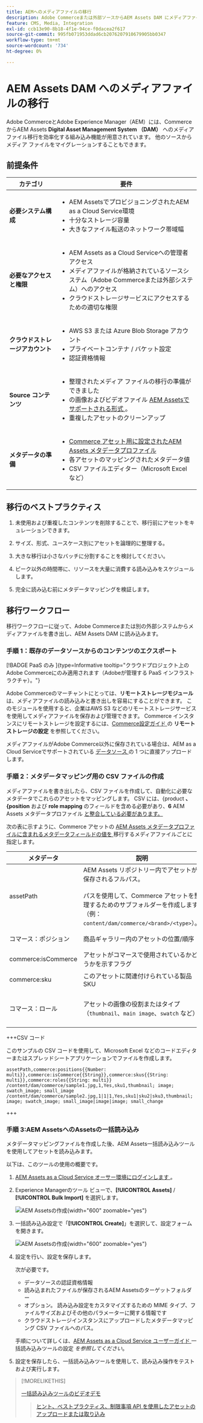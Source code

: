 ```yaml
---
title: AEMへのメディアファイルの移行
description: Adobe Commerceまたは外部ソースからAEM Assets DAM にメディアファイルを移行します。
feature: CMS, Media, Integration
exl-id: ccb13e90-8b18-4f1e-94ce-f0dacea2f617
source-git-commit: 995fb071953ddad6cb2076207910679905bb0347
workflow-type: tm+mt
source-wordcount: '734'
ht-degree: 0%

---
```


# AEM Assets DAM へのメディアファイルの移行

Adobe CommerceとAdobe Experience Manager（AEM）には、CommerceからAEM Assets **Digital Asset Management System （DAM）** へのメディアファイル移行を効率化する組み込み機能が用意されています。 他のソースからメディア ファイルをマイグレーションすることもできます。

## 前提条件

| カテゴリ | 要件 |
|----------|-------------|
| **必要システム構成** | <ul><li>AEM AssetsでプロビジョニングされたAEM as a Cloud Service環境</li><li>十分なストレージ容量</li><li>大きなファイル転送のネットワーク帯域幅</li></ul> |
| **必要なアクセスと権限** | <ul><li>AEM Assets as a Cloud Serviceへの管理者アクセス</li><li>メディアファイルが格納されているソースシステム（Adobe Commerceまたは外部システム）へのアクセス</li><li>クラウドストレージサービスにアクセスするための適切な権限</li></ul> |
| **クラウドストレージアカウント** | <ul><li>AWS S3 または Azure Blob Storage アカウント</li><li>プライベートコンテナ / バケット設定</li><li>認証資格情報</li></ul> |
| **Source コンテンツ** | <ul><li>整理されたメディア ファイルの移行の準備ができました</li><li>の画像およびビデオファイル <a href="https://experienceleague.adobe.com/en/docs/experience-manager-cloud-service/content/assets/file-format-support#image-formats">AEM Assetsでサポートされる形式 </a>。</li><li>重複したアセットのクリーンアップ</li></li> |
| **メタデータの準備** | <ul><li><a href="https://experienceleague.adobe.com/en/docs/commerce-admin/content-design/aem-asset-management/getting-started/aem-assets-configure-aem">Commerce アセット用に設定されたAEM Assets メタデータプロファイル </a></li><li>各アセットのマッピングされたメタデータ値</li><li>CSV ファイルエディター（Microsoft Excel など）</li></ul> |

## 移行のベストプラクティス

1. 未使用および重複したコンテンツを削除することで、移行前にアセットをキュレーションできます。

1. サイズ、形式、ユースケース別にアセットを論理的に整理する。

1. 大きな移行は小さなバッチに分割することを検討してください。

1. ピーク以外の時間帯に、リソースを大量に消費する読み込みをスケジュールします。

1. 完全に読み込む前にメタデータマッピングを検証します。

## 移行ワークフロー

移行ワークフローに従って、Adobe Commerceまたは別の外部システムからメディアファイルを書き出し、AEM Assets DAM に読み込みます。

### 手順 1：既存のデータソースからのコンテンツのエクスポート

[!BADGE PaaS のみ ]{type=Informative tooltip="クラウドプロジェクト上のAdobe Commerceにのみ適用されます（Adobeが管理する PaaS インフラストラクチャ）。"}

Adobe Commerceのマーチャントにとっては、**リモートストレージモジュール** は、メディアファイルの読み込みと書き出しを容易にすることができます。 このモジュールを使用すると、企業はAWS S3 などのリモートストレージサービスを使用してメディアファイルを保存および管理できます。 Commerce インスタンスにリモートストレージを設定するには、[Commerce設定ガイド ](https://experienceleague.adobe.com/en/docs/commerce-operations/configuration-guide/storage/remote-storage/remote-storage-aws-s3) の **リモートストレージの設定** を参照してください。

メディアファイルがAdobe Commerce以外に保存されている場合は、AEM as a Cloud Serviceでサポートされている [ データソース ](https://experienceleague.adobe.com/en/docs/experience-manager-cloud-service/content/assets/assets-view/bulk-import-assets-view#prerequisites) の 1 つに直接アップロードします。

### 手順 2：メタデータマッピング用の CSV ファイルの作成

メディアファイルを書き出したら、CSV ファイルを作成して、自動化に必要なメタデータでこれらのアセットをマッピングします。 CSV には、{product **、{position** および **role mapping** のフィールドを含める必要があり、**6** AEM Assets メタデータプロファイル [ と整合している必要があります。](configure-aem.md#configure-a-metadata-profile)

次の表に示すように、Commerce アセットの [AEM Assets メタデータプロファイルに含まれるメタデータフィールドの値を ](configure-aem.md) 移行するメディアファイルごとに指定します。

| メタデータ | 説明 | 値 |
|-------|-------------|--------|
| assetPath | AEM Assets リポジトリー内でアセットが保存されるフルパス。<br><br> パスを使用して、Commerce アセットを整理するためのサブフォルダーを作成します（例：`content/dam/commerce/<brand>/<type>`）。 | `/content/dam/commerce/<sub-folder>/..<filename>` |
| コマース：ポジション | 商品ギャラリー内のアセットの位置/順序 | パイプで区切られた複数の数値（csv ファイルを参照） |
| commerce:isCommerce | アセットがコマースで使用されているかどうかを示すフラグ | `Yes` |
| commerce:sku | このアセットに関連付けられている製品 SKU | パイプで区切られた複数の文字列値（csv ファイルを参照） |
| コマース：ロール | アセットの画像の役割またはタイプ（`thumbnail`、`main image`、`swatch` など） | セミコロンで区切られた複数の値（例：&quot;thumbnail; image; swatch_image; small_image&quot;） |

+++CSV コード

このサンプルの CSV コードを使用して、Microsoft Excel などのコードエディターまたはスプレッドシートアプリケーションでファイルを作成します。

```csv
assetPath,commerce:positions{{Number: multi}},commerce:isCommerce{{String}},commerce:skus{{String: multi}},commerce:roles{{String: multi}}
/content/dam/commerce/sample1.jpg,1,Yes,sku1,thumbnail; image; swatch_image; small_image
/content/dam/commerce/sample2.jpg,1|1|1,Yes,sku1|sku2|sku3,thumbnail; image; swatch_image; small_image|image|image; small_change
```

+++

### 手順 3:AEM AssetsへのAssetsの一括読み込み

メタデータマッピングファイルを作成した後、AEM Assets一括読み込みツールを使用してアセットを読み込みます。

以下は、このツールの使用の概要です。

1. [AEM Assets as a Cloud Service オーサー環境にログインします ](https://experienceleague.adobe.com/en/docs/experience-manager-cloud-service/content/onboarding/journey/aem-users#login-aem)。

1. Experience Managerのツール ビューで、**[!UICONTROL Assets]** / **[!UICONTROL Bulk Import]** を選択します。

   ![AEM Assetsの作成 ](../assets/aem-assets-bulk-import-selection.png){width="600" zoomable="yes"}

1. 一括読み込み設定で「**[!UICONTROL Create]**」を選択して、設定フォームを開きます。

   ![AEM Assetsの作成 ](../assets/aem-assets-bulk-import-configuration.png){width="600" zoomable="yes"}

1. 設定を行い、設定を保存します。

   次が必要です。

   * データソースの認証資格情報
   * 読み込まれたファイルが保存されるAEM Assetsのターゲットフォルダー
   * オプション。 読み込み設定をカスタマイズするための MIME タイプ、ファイルサイズおよびその他のパラメーターに関する情報です
   * クラウドストレージインスタンスにアップロードしたメタデータマッピング CSV ファイルへのパス。

   手順について詳しくは、[AEM Assets as a Cloud Service ユーザーガイド ](https://experienceleague.adobe.com/en/docs/experience-manager-cloud-service/content/assets/manage/add-assets#configure-bulk-ingestor-tool) 一括読み込みツールの設定 *を参照してください*。

1. 設定を保存したら、一括読み込みツールを使用して、読み込み操作をテストおよび実行します。

>[!MORELIKETHIS]
>
> [ 一括読み込みツールのビデオデモ ](https://experienceleague.adobe.com/en/docs/experience-manager-cloud-service/content/assets/manage/add-assets#asset-bulk-ingestor)
> > [ヒント、ベストプラクティス、制限事項 ](https://experienceleague.adobe.com/en/docs/experience-manager-cloud-service/content/assets/manage/add-assets#tips-limitations)
> > [API を使用したアセットのアップロードまたは取り込み ](https://experienceleague.adobe.com/en/docs/experience-manager-cloud-service/content/assets/admin/developer-reference-material-apis#asset-upload)
